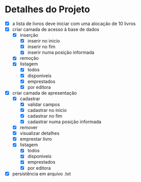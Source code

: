 # Detalhes do Projeto

- [x] a lista de livros deve iniciar com uma alocação de 10 livros
- [x] criar camada de acesso à base de dados
  - [x] inserção
    - [x] inserir no inicio
    - [x] inserir no fim
    - [x] inserir numa posição informada
  - [x] remoção
  - [x] listagem
    - [x] todos 
    - [x] disponiveis
    - [x] emprestados
    - [x] por editora
- [x] criar camada de apresentação
  - [x] cadastrar
    - [x] validar campos
    - [x] cadastrar no inicio
    - [x] cadastrar no fim
    - [x] cadastrar numa posição informada
  - [x] remover
  - [x] visualizar detalhes
  - [x] emprestar livro
  - [x] listagem
    - [x] todos 
    - [x] disponiveis
    - [x] emprestados
    - [x] por editora
- [x] persistência em arquivo .txt
